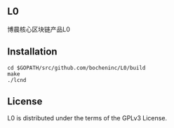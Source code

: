## L0
博晨核心区块链产品L0

## Installation

```
cd $GOPATH/src/github.com/bocheninc/L0/build
make 
./lcnd
```

## License

L0 is distributed under the terms of the GPLv3 License.
